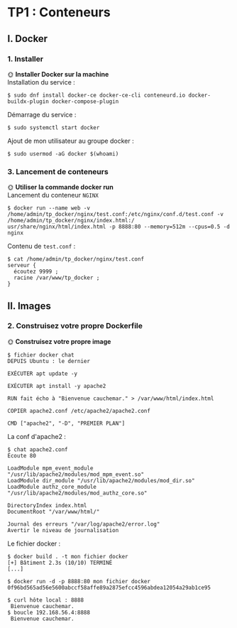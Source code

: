 # TP1 : Conteneurs

## I. Docker
### 1. Installer

🌞 **Installer Docker sur la machine**  
Installation du service :

```
$ sudo dnf install docker-ce docker-ce-cli conteneurd.io docker-buildx-plugin docker-compose-plugin
```
Démarrage du service :
```
$ sudo systemctl start docker
```
Ajout de mon utilisateur au groupe docker :
```
$ sudo usermod -aG docker $(whoami)
```
### 3. Lancement de conteneurs
🌞 **Utiliser la commande docker run**  
Lancement du conteneur ```NGINX```
```
$ docker run --name web -v /home/admin/tp_docker/nginx/test.conf:/etc/nginx/conf.d/test.conf -v /home/admin/tp_docker/nginx/index.html:/ usr/share/nginx/html/index.html -p 8888:80 --memory=512m --cpus=0.5 -d nginx
```
Contenu de ```test.conf``` :
```
$ cat /home/admin/tp_docker/nginx/test.conf
serveur {
  écoutez 9999 ;
  racine /var/www/tp_docker ;
}
```
## II. Images
### 2. Construisez votre propre Dockerfile
🌞 **Construisez votre propre image**
```
$ fichier docker chat
DEPUIS Ubuntu : le dernier

EXÉCUTER apt update -y

EXÉCUTER apt install -y apache2

RUN fait écho à "Bienvenue cauchemar." > /var/www/html/index.html

COPIER apache2.conf /etc/apache2/apache2.conf

CMD ["apache2", "-D", "PREMIER PLAN"]
```
La conf d'apache2 :
```
$ chat apache2.conf
Écoute 80

LoadModule mpm_event_module "/usr/lib/apache2/modules/mod_mpm_event.so"
LoadModule dir_module "/usr/lib/apache2/modules/mod_dir.so"
LoadModule authz_core_module "/usr/lib/apache2/modules/mod_authz_core.so"

DirectoryIndex index.html
DocumentRoot "/var/www/html/"

Journal des erreurs "/var/log/apache2/error.log"
Avertir le niveau de journalisation
```
Le fichier docker :
```
$ docker build . -t mon fichier docker
[+] Bâtiment 2.3s (10/10) TERMINÉ
[...]
```
```
$ docker run -d -p 8888:80 mon fichier docker
0f96bd565ad56e5600abccf58affe89a2875efcc4596abdea12054a29ab1ce95
```
```
$ curl hôte local : 8888
 Bienvenue cauchemar.
$ boucle 192.168.56.4:8888
 Bienvenue cauchemar.
```
